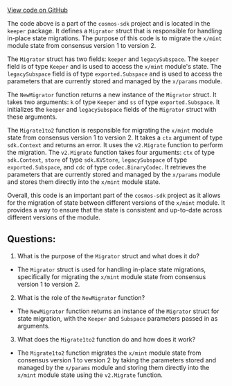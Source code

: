 [View code on GitHub](https://github.com/cosmos/cosmos-sdk.git/x/mint/keeper/migrator.go)

The code above is a part of the `cosmos-sdk` project and is located in the `keeper` package. It defines a `Migrator` struct that is responsible for handling in-place state migrations. The purpose of this code is to migrate the `x/mint` module state from consensus version 1 to version 2. 

The `Migrator` struct has two fields: `keeper` and `legacySubspace`. The `keeper` field is of type `Keeper` and is used to access the `x/mint` module's state. The `legacySubspace` field is of type `exported.Subspace` and is used to access the parameters that are currently stored and managed by the `x/params` module.

The `NewMigrator` function returns a new instance of the `Migrator` struct. It takes two arguments: `k` of type `Keeper` and `ss` of type `exported.Subspace`. It initializes the `keeper` and `legacySubspace` fields of the `Migrator` struct with these arguments.

The `Migrate1to2` function is responsible for migrating the `x/mint` module state from consensus version 1 to version 2. It takes a `ctx` argument of type `sdk.Context` and returns an error. It uses the `v2.Migrate` function to perform the migration. The `v2.Migrate` function takes four arguments: `ctx` of type `sdk.Context`, `store` of type `sdk.KVStore`, `legacySubspace` of type `exported.Subspace`, and `cdc` of type `codec.BinaryCodec`. It retrieves the parameters that are currently stored and managed by the `x/params` module and stores them directly into the `x/mint` module state.

Overall, this code is an important part of the `cosmos-sdk` project as it allows for the migration of state between different versions of the `x/mint` module. It provides a way to ensure that the state is consistent and up-to-date across different versions of the module.
## Questions: 
 1. What is the purpose of the `Migrator` struct and what does it do?
- The `Migrator` struct is used for handling in-place state migrations, specifically for migrating the `x/mint` module state from consensus version 1 to version 2.

2. What is the role of the `NewMigrator` function?
- The `NewMigrator` function returns an instance of the `Migrator` struct for state migration, with the `Keeper` and `Subspace` parameters passed in as arguments.

3. What does the `Migrate1to2` function do and how does it work?
- The `Migrate1to2` function migrates the `x/mint` module state from consensus version 1 to version 2 by taking the parameters stored and managed by the `x/params` module and storing them directly into the `x/mint` module state using the `v2.Migrate` function.